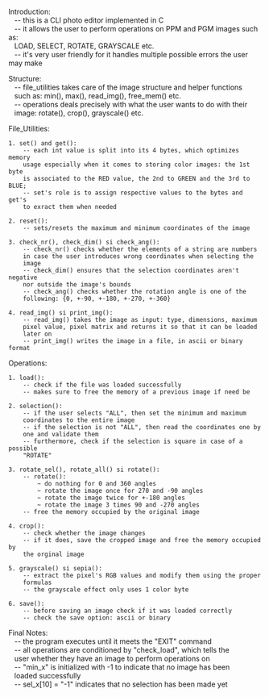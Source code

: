 Introduction:\
	&nbsp;&nbsp; -- this is a CLI photo editor implemented in C\
	&nbsp;&nbsp; -- it allows the user to perform operations on PPM and PGM images such as:\
	&nbsp;&nbsp; LOAD, SELECT, ROTATE, GRAYSCALE etc.\
	&nbsp;&nbsp; -- it's very user friendly for it handles multiple possible errors the user
	may make

Structure:\
	&nbsp;&nbsp; -- file_utilities takes care of the image structure and helper functions\
	&nbsp;&nbsp; such as: min(), max(), read_img(), free_mem() etc.\
	&nbsp;&nbsp; -- operations deals precisely with what the user wants to do with their\
	&nbsp;&nbsp; image: rotate(), crop(), grayscale() etc.

File_Utilities:

	1. set() and get():
		-- each int value is split into its 4 bytes, which optimizes memory
		usage especially when it comes to storing color images: the 1st byte
		is associated to the RED value, the 2nd to GREEN and the 3rd to BLUE;
		-- set's role is to assign respective values to the bytes and get's
		to exract them when needed

	2. reset():
		-- sets/resets the maximum and minimum coordinates of the image

	3. check_nr(), check_dim() si check_ang():
		-- check_nr() checks whether the elements of a string are numbers
		in case the user introduces wrong coordinates when selecting the
		image
		-- check_dim() ensures that the selection coordinates aren't negative
		nor outside the image's bounds
		-- check_ang() checks whether the rotation angle is one of the
		following: {0, +-90, +-180, +-270, +-360}

	4. read_img() si print_img():
		-- read_img() takes the image as input: type, dimensions, maximum
		pixel value, pixel matrix and returns it so that it can be loaded
		later on
		-- print_img() writes the image in a file, in ascii or binary format

Operations:
	
	1. load():
		-- check if the file was loaded successfully
		-- makes sure to free the memory of a previous image if need be

	2. selection():
		-- if the user selects "ALL", then set the minimum and maximum
		coordinates to the entire image
		-- if the selection is not "ALL", then read the coordinates one by
		one and validate them
		-- furthermore, check if the selection is square in case of a possible
		"ROTATE"

	3. rotate_sel(), rotate_all() si rotate():
		-- rotate():
			~ do nothing for 0 and 360 angles
			~ rotate the image once for 270 and -90 angles
			~ rotate the image twice for +-180 angles
			~ rotate the image 3 times 90 and -270 angles
		-- free the memory occupied by the original image

	4. crop():
		-- check whether the image changes
		-- if it does, save the cropped image and free the memory occupied by
		the orginal image

	5. grayscale() si sepia():
		-- extract the pixel's RGB values and modify them using the proper
		formulas
		-- the grayscale effect only uses 1 color byte

	6. save():
		-- before saving an image check if it was loaded correctly
		-- check the save option: ascii or binary

Final Notes:\
	&nbsp;&nbsp; -- the program executes until it meets the "EXIT" command\
	&nbsp;&nbsp; -- all operations are conditioned by "check_load", which tells the\
	&nbsp;&nbsp; user whether they have an image to perform operations on\
	&nbsp;&nbsp; -- "min_x" is initialized with -1 to indicate that no image has been\
	&nbsp;&nbsp; loaded successfully\
	&nbsp;&nbsp; -- sel_x[10] = "-1" indicates that no selection has been made yet
